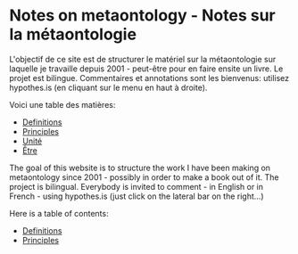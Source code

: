 # Notes on metaontology - Notes sur la métaontologie
<div class="francais">
L'objectif de ce site est de structurer le matériel sur la métaontologie sur laquelle je travaille depuis 2001 - peut-être pour en faire ensite un livre. Le projet est bilingue. Commentaires et annotations sont les bienvenus: utilisez hypothes.is (en cliquant sur le menu en haut à droite).

Voici une table des matières:

- [Definitions](definitions.md)
- [Principles](principles.md)
- [Unité](unite.md)
- [Être](etre.md)
</div>

<div class="english">
The goal of this website is to structure the work I have been making on metaontology since 2001 - possibly in order to make a book out of it. The project is bilingual. Everybody is invited to comment - in English or in French - using hypothes.is (just click on the lateral bar on the right...)

Here is a table of contents:

- [Definitions](definitions.md)
- [Principles](principles.md)
</div>
